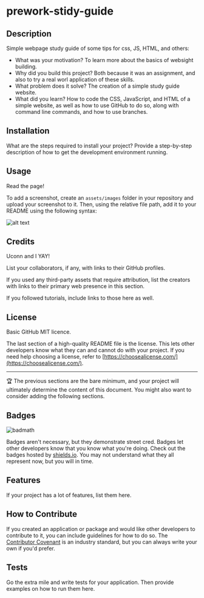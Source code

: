 # prework-stidy-guide

## Description

Simple webpage study guide of some tips for css, JS, HTML, and others:

- What was your motivation?
To learn more about the basics of websight building.
- Why did you build this project?
Both because it was an assignment, and also to try a real worl application of these skills.
- What problem does it solve?
The creation of a simple study guide website.
- What did you learn?
How to code the CSS, JavaScript, and HTML of a simple website, as well as how to use GitHub to do so, along with command line commands, and how to use branches.

## Installation

What are the steps required to install your project? Provide a step-by-step description of how to get the development environment running.

## Usage

Read the page!

To add a screenshot, create an `assets/images` folder in your repository and upload your screenshot to it. Then, using the relative file path, add it to your README using the following syntax:

![alt text](assets/images/screenshot.png)

## Credits

Uconn and I YAY!

List your collaborators, if any, with links to their GitHub profiles.

If you used any third-party assets that require attribution, list the creators with links to their primary web presence in this section.

If you followed tutorials, include links to those here as well.

## License

Basic GitHub MIT licence.

The last section of a high-quality README file is the license. This lets other developers know what they can and cannot do with your project. If you need help choosing a license, refer to [https://choosealicense.com/](https://choosealicense.com/).

---

🏆 The previous sections are the bare minimum, and your project will ultimately determine the content of this document. You might also want to consider adding the following sections.

## Badges

![badmath](https://img.shields.io/github/languages/top/nielsenjared/badmath)

Badges aren't necessary, but they demonstrate street cred. Badges let other developers know that you know what you're doing. Check out the badges hosted by [shields.io](https://shields.io/). You may not understand what they all represent now, but you will in time.

## Features

If your project has a lot of features, list them here.

## How to Contribute

If you created an application or package and would like other developers to contribute to it, you can include guidelines for how to do so. The [Contributor Covenant](https://www.contributor-covenant.org/) is an industry standard, but you can always write your own if you'd prefer.

## Tests

Go the extra mile and write tests for your application. Then provide examples on how to run them here.
